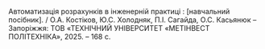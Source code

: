 Автоматизація розрахунків в інженерній практиці : [навчальний посібник]. / О.А. Костіков, Ю.С. Холодняк, П.І. Сагайда, О.С. Касьянюк – Запоріжжя: ТОВ «ТЕХНІЧНИЙ УНІВЕРСИТЕТ «МЕТІНВЕСТ ПОЛІТЕХНІКА», 2025. – 168 с.
